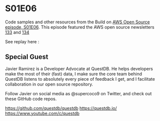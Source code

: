 # S01E06
Code samples and other resources from the Build on [AWS Open Source episode, S01E06](). This episode featured the AWS open source newsletters [133](https://dev.to/aws/aws-open-source-newsletter-133-ocf) and [134](https://dev.to/aws/aws-open-source-newsletter-133-ocf)

See replay here : <TBA>

## Special Guest

Javier Ramirez is a Developer Advocate at QuestDB. He helps developers make the most of their (fast) data, I make sure the core team behind QuestDB listens to absolutely every piece of feedback I get, and I facilitate collaboration in our open source repository.

Follow Javier on social media as @supercoco9 on Twitter, and check out these GitHub code repos.

https://github.com/questdb/questdb
https://questdb.io/
https://www.youtube.com/c/questdb



